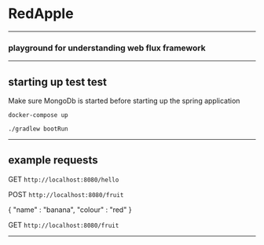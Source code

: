 # RedApple

***

### playground for understanding web flux framework

***

## starting up test test

Make sure MongoDb is started before starting up the spring application

`docker-compose up`

`./gradlew bootRun`
***

## example requests

GET `http://localhost:8080/hello`

POST
`http://localhost:8080/fruit`

{
"name" : "banana",
"colour" : "red"
}

GET `http://localhost:8080/fruit`
***
